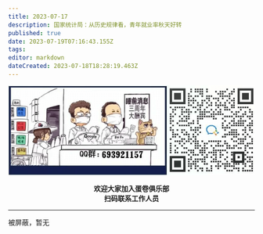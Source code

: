 ```yaml
---
title: 2023-07-17
description: 国家统计局：从历史规律看，青年就业率秋天好转
published: true
date: 2023-07-19T07:16:43.155Z
tags: 
editor: markdown
dateCreated: 2023-07-18T18:28:19.463Z
---
```


<center style="font-weight:bold;">
  <img src="/assets/join.png" alt="加入蛋卷俱乐部"><br/>
  <p>欢迎大家加入蛋卷俱乐部<br/>扫码联系工作人员</p>
</center>

---

被屏蔽，暂无
